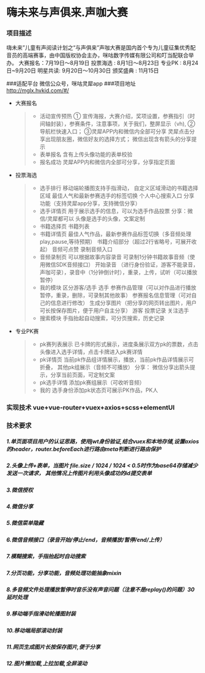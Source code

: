 # 嗨未来与声俱来.声咖大赛

### 项目描述
嗨未来”儿童有声阅读计划之“与声俱来”声咖大赛是国内首个专为儿童征集优秀配音员的高端赛事，由中国版权协会主办，咪咕数字传媒有限公司和叮当配联合举办。
大赛报名：7月19日～8月19日
投票海选 :  8月1日～8月23日
专业PK :  8月24日~9月20日
明星共读: 9月20日～10月30日
颁奖盛典 : 11月15日

###适配平台
微信公众号，咪咕灵犀app
###项目地址
http://mglx.hvkid.com/#/
* 大赛报名
	> * 活动宣传预热
		① 宣传海报，大赛介绍，奖项设置，参赛指引（时间轴封装），参赛条件，注意事项，关于我们，整屏显示（vh),
		②导航栏快速入口；
		③灵犀APP内和微信内全部可分享
		灵犀点击分享出现朋友圈，微信好友的选择方式；
		微信出现含有箭头的分享提示
	> * 表单报名
		含有上传头像功能的表单校验
	> * 报名成功
		灵犀APP内和微信内全部可分享，分享指定页面
* 投票海选
	> * 选手排行
		移动端轮播图支持手指滑动， 
		自定义区域滑动的书籍选择区域
		最佳人气和最新参赛选手的标签切换
		个人中心搜索入口
		分享功能（支持灵犀app分享，支持微信分享）         
	> * 选手详情页
		用于展示选手的信息，可以为选手作品投票
		分享：微信/灵犀都可以 头像是选手的头像，文案定制
	> * 书籍选择页
		书籍列表
	> * 书籍详情页
		最佳人气作品，最新参赛作品标签切换（多音频处理play,pause,等待预期）
		书籍介绍部分（超过2行省略号，可展开收起）
		音频可点赞
		录制音频入口
	> * 音频录制页
		可以根据故事内容录音
		可录制1分钟书籍故事音频（使用微信SDK音频接口）
		开始录音 （进行身份验证，游客不能录音，声咖可录），录音中（1分钟倒计时），重录，上传，试听（可以播放暂停）
	> * 我的模块
		区分游客/选手
		选手
		参赛作品管理（可以对作品进行播放暂停，重录，删除，可录制其他故事）
		参赛报名信息管理（可对自己的信息进行修改）
		生成分享图片（把分享的网页转出图片，用户可长按保存图片，便于用户自主分享）
		游客
		投票记录
		关注选手		
	>* 搜索模块
		手指抬起自动搜索，可分页搜索，历史记录
	
* 专业PK赛
	> * pk赛列表展示
		已卡牌的形式展示，进度条展示双方pk的票数，点击头像进入选手详情，点击卡牌进入pk赛详情
	> * pk详情页
		当前pk作品组详情展示，播放，当前pk作品详情展示可折叠， 其他pk组展示（音频不可播放）
		分享： 微信分享出箭头提示，分享当前页面，可定制文案
	> * pk选手详情
		添加pk赛组展示（可收听音频）
	> * 我的
		选手身份添加pk状态页可展示PK作品，PK人

### 实现技术 vue+vue-router+vuex+axios+scss+elementUI
### 技术要求
##### 1.单页面项目用户的认证思路，使用jwt身份验证,结合vuex和本地存储,设置axios的header，router.beforeEach进行路由meta判断进行路由保护
##### 2.头像上传+表单，当图片 file.size / 1024 / 1024 < 0.5时作为base64存储减少发送一次请求， 其他情况上传图片利用头像成功的id提交表单
##### 3.微信授权
##### 4.微信分享
##### 5.微信菜单隐藏
##### 6.微信音频接口（录音开始/停止/end，音频播放/暂停/end/上传）
##### 7.模糊搜索，手指抬起时自动搜索
##### 7.分页功能，分享功能，音频处理功能抽象mixin
##### 8.多音频文件处理播放暂停时音乐没有声音问题（注意不是replay()的问题）30延时处理
##### 9.移动端手指滑动轮播图封装
##### 10.移动端局部滚动封装
##### 11.网页生成图片长按保存图片,便于分享
##### 12.图片懒加载,上拉加载,全屏滚动
